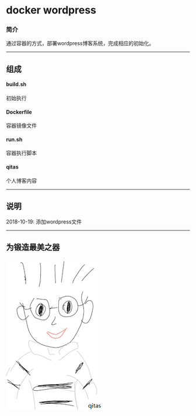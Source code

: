﻿# docker wordpress

### 简介

通过容器的方式，部署wordpress博客系统，完成相应的初始化。

---

## 组成

####  build.sh

初始执行

####  Dockerfile

容器镜像文件

####  run.sh

容器执行脚本

####  qitas

个人博客内容


---

## 说明

2018-10-19: 添加wordpress文件

---

## 为锻造最美之器

[![sites](qitas/qitas.png)](http://www.qitas.cn)
